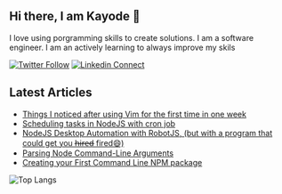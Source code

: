 ## Hi there, I am Kayode 👋
I love using porgramming skills to create solutions. I am a software engineer. I am an actively learning to always improve my skils

[![Twitter Follow](https://img.shields.io/twitter/follow/zt4ff?color=%231DA1F2&label=Follow%20%40zt4ff&logo=twitter&style=for-the-badge)](https://twitter.com/intent/follow?screen_name=zt4ff)
[![Linkedin Connect](https://img.shields.io/badge/linkedin-%230077B5.svg?&style=for-the-badge&logo=linkedin&logoColor=white)](https://www.linkedin.com/in/oluwasegun-kayode-07879b1aa/)

## Latest Articles
<!-- HASHNODE:START -->
- [Things I noticed after using Vim for the first time in one week](https://blog.zt4ff.dev/things-i-noticed-after-using-vim-for-the-first-time-in-one-week)
- [Scheduling tasks in NodeJS with cron job](https://blog.zt4ff.dev/scheduling-tasks-in-nodejs-with-cron-job)
- [NodeJS Desktop Automation with RobotJS, &lpar;but with a program that could get you h̶i̶r̶e̶d̶ fired😄&rpar;](https://blog.zt4ff.dev/nodejs-desktop-automation-with-robotjs-but-with-a-program-that-could-get-you-hired-fired)
- [Parsing Node Command-Line Arguments](https://blog.zt4ff.dev/parsing-node-command-line-arguments)
- [Creating your First Command Line NPM package](https://blog.zt4ff.dev/creating-your-first-command-line-npm-package)
<!-- HASHNODE:END -->

![Top Langs](https://github-readme-stats.vercel.app/api/top-langs/?username=zt4ff&theme=radical)

